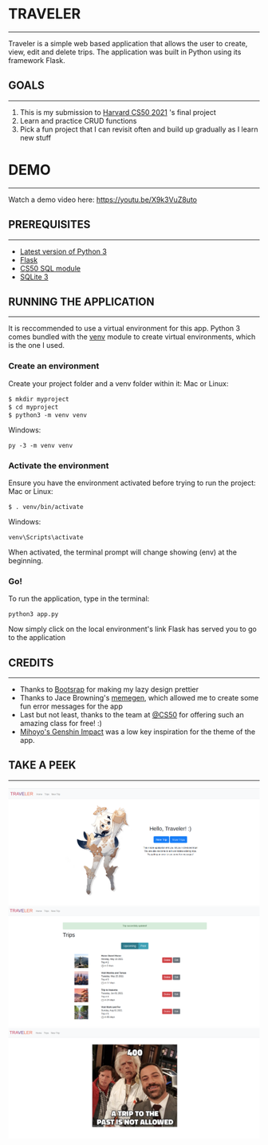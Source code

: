 # TRAVELER 
---
Traveler is a simple web based application that allows the user to create, view, edit and delete trips. 
The application was built in Python using its framework Flask.

## GOALS
---
1. This is my submission to [Harvard CS50 2021](https://cs50.harvard.edu/x/2021/) 's final project
2. Learn and practice CRUD functions
3. Pick a fun project that I can revisit often and build up gradually as I learn new stuff

# DEMO
---
Watch a demo video here: https://youtu.be/X9k3VuZ8uto 


## PREREQUISITES
---
- [Latest version of Python 3](https://www.python.org/)
- [Flask](https://flask.palletsprojects.com/en/1.1.x/installation/)
- [CS50 SQL module](https://cs50.readthedocs.io/libraries/cs50/python/)
- [SQLite 3](https://www.sqlite.org/index.html)

## RUNNING THE APPLICATION
---
It is reccommended to use a virtual environment for this app.
Python 3 comes bundled with the [venv](https://docs.python.org/3/library/venv.html#module-venv "(in Python v3.9)") module to create virtual environments, which is the one I used.

### Create an environment
Create your project folder and a venv folder within it:
Mac or Linux:
```shell
$ mkdir myproject
$ cd myproject
$ python3 -m venv venv
```

Windows:
```shell
py -3 -m venv venv 
```

### Activate the environment
Ensure you have the environment activated before trying to run the project:
Mac or Linux:
```shell
$ . venv/bin/activate
```

Windows:
```shell
venv\Scripts\activate
```

When activated, the terminal prompt will change showing (env) at the beginning.

### Go!
To run the application, type in the terminal:
```shell
python3 app.py
```

Now simply click on the local environment's link Flask has served you to go to the application

## CREDITS
---
- Thanks to [Bootsrap](https://getbootstrap.com/docs/4.0/getting-started/introduction/) for making my lazy design prettier
- Thanks to Jace Browning's [memegen](https://github.com/jacebrowning/memegen#special-characters), which allowed me to create some fun error messages for the app
- Last but not least, thanks to the team at [@CS50](https://github.com/cs50) for offering such an amazing class for free! :) 
- [Mihoyo's Genshin Impact](https://genshin.mihoyo.com/en) was a low key inspiration for the theme of the app.

## TAKE A PEEK
---
![Home](https://raw.githubusercontent.com/jesslourenco/selflearn-cs-studies/master/cs50-final-project/static/imgs/ss01.png)
![List](https://raw.githubusercontent.com/jesslourenco/selflearn-cs-studies/master/cs50-final-project/static/imgs/ss02.png)
![error](https://raw.githubusercontent.com/jesslourenco/selflearn-cs-studies/master/cs50-final-project/static/imgs/ss03.png)

